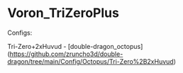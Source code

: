# Voron_TriZeroPlus

Configs:

Tri-Zero+2xHuvud - [double-dragon_octopus] (https://github.com/zruncho3d/double-dragon/tree/main/Config/Octopus/Tri-Zero%2B2xHuvud)


